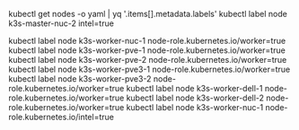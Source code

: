 
kubectl get nodes -o yaml | yq '.items[].metadata.labels'
kubectl label node k3s-master-nuc-2 intel=true


kubectl label node k3s-worker-nuc-1 node-role.kubernetes.io/worker=true
kubectl label node k3s-worker-pve-1 node-role.kubernetes.io/worker=true
kubectl label node k3s-worker-pve-2 node-role.kubernetes.io/worker=true
kubectl label node k3s-worker-pve3-1 node-role.kubernetes.io/worker=true
kubectl label node k3s-worker-pve3-2 node-role.kubernetes.io/worker=true
kubectl label node k3s-worker-dell-1 node-role.kubernetes.io/worker=true
kubectl label node k3s-worker-dell-2 node-role.kubernetes.io/worker=true
kubectl label node k3s-worker-nuc-1 node-role.kubernetes.io/intel=true
